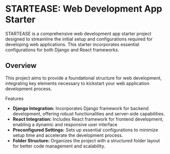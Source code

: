 # STARTEASE: Web Development App Starter

STARTEASE is a comprehensive web development app starter project designed to streamline the initial setup and configurations required for developing web applications. This starter incorporates essential configurations for both Django and React frameworks.

## Overview

This project aims to provide a foundational structure for web development, integrating key elements necessary to kickstart your web application development process.

Features

- **Django Integration:** Incorporates Django framework for backend development, offering robust functionalities and server-side capabilities.
- **React Integration:** Includes React framework for frontend development, enabling a dynamic and responsive user interface
- **Preconfigured Settings:** Sets up essential configurations to minimize setup time and accelerate the development process.
- **Folder Structure:** Organizes the project with a structured folder layout for better code management and scalability.
